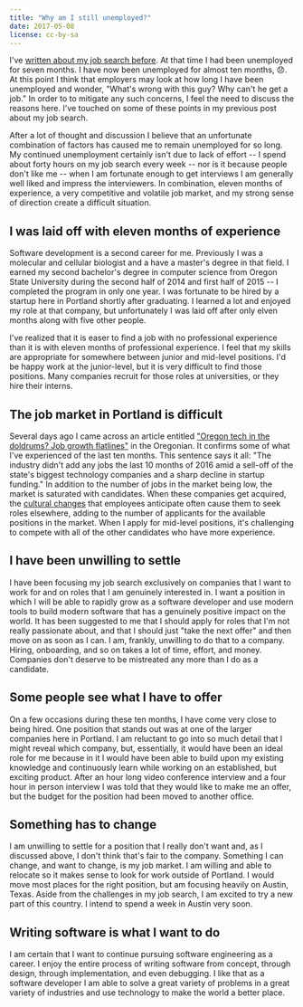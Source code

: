```yaml
---
title: "Why am I still unemployed?"
date: 2017-05-08
license: cc-by-sa
---
```


I've [written about my job search before](http://mikecamilleri.com/blog/on-my-job-search/). At that time I had been unemployed for seven months. I have now been unemployed for almost ten months, 😞. At this point I think that employers may look at how long I have been unemployed and wonder, "What's wrong with this guy? Why can't he get a job." In order to to mitigate any such concerns, I feel the need to discuss the reasons here. I've touched on some of these points in my previous post about my job search. 

After a lot of thought and discussion I believe that an unfortunate combination of factors has caused me to remain unemployed for so long. My continued unemployment certainly isn't due to lack of effort -- I spend about forty hours on my job search every week -- nor is it because people don't like me -- when I am fortunate enough to get interviews I am generally well liked and impress the interviewers. In combination, eleven months of experience, a very competitive and volatile job market, and my strong sense of direction create a difficult situation.

## I was laid off with eleven months of experience

Software development is a second career for me. Previously I was a molecular and cellular biologist and a have a master's degree in that field. I earned my second bachelor's degree in computer science from Oregon State University during the second half of 2014 and first half of 2015 -- I completed the program in only one year. I was fortunate to be hired by a startup here in Portland shortly after graduating. I learned a lot and enjoyed my role at that company, but unfortunately I was laid off after only elven months along with five other people. 

I've realized that it is easer to find a job with no professional experience than it is with eleven months of professional experience. I feel that my skills are appropriate for somewhere between junior and mid-level positions. I'd be happy work at the junior-level, but it is very difficult to find those positions. Many companies recruit for those roles at universities, or they hire their interns.

## The job market in Portland is difficult

Several days ago I came across an article entitled ["Oregon tech in the doldrums? Job growth flatlines"](http://www.oregonlive.com/silicon-forest/index.ssf/2017/05/oregon_tech_in_the_doldrums_jo.html) in the Oregonian. It confirms some of what I've experienced of the last ten months. This sentence says it all: "The industry didn't add any jobs the last 10 months of 2016 amid a sell-off of the state's biggest technology companies and a sharp decline in startup funding." In addition to the number of jobs in the market being low, the market is saturated with candidates. When these companies get acquired, the [cultural changes](http://www.oregonlive.com/silicon-forest/index.ssf/2017/05/jives_new_owner_says_it_will_m.html) that employees anticipate often cause them to seek roles elsewhere, adding to the number of applicants for the available positions in the market. When I apply for mid-level positions, it's challenging to compete with all of the other candidates who have more experience. 

## I have been unwilling to settle

I have been focusing my job search exclusively on companies that I want to work for and on roles that I am genuinely interested in. I want a position in which I will be able to rapidly grow as a software developer and use modern tools to build modern software that has a genuinely positive impact on the world. It has been suggested to me that I should apply for roles that I'm not really passionate about, and that I should just "take the next offer" and then move on as soon as I can. I am, frankly, unwilling to do that to a company. Hiring, onboarding, and so on takes a lot of time, effort, and money. Companies don't deserve to be mistreated any more than I do as a candidate.

## Some people see what I have to offer

On a few occasions during these ten months, I have come very close to being hired. One position that stands out was at one of the larger companies here in Portland. I am reluctant to go into so much detail that I might reveal which company, but, essentially, it would have been an ideal role for me because in it I would have been able to build upon my existing knowledge and continuously learn while working on an established, but exciting product. After an hour long video conference interview and a four hour in person interview I was told that they would like to make me an offer, but the budget for the position had been moved to another office.

## Something has to change

I am unwilling to settle for a position that I really don't want and, as I discussed above, I don't think that's fair to the company. Something I can change, and want to change, is my job market. I am willing and able to relocate so it makes sense to look for work outside of Portland. I would move most places for the right position, but am focusing heavily on Austin, Texas. Aside from the challenges in my job search, I am excited to try a new part of this country. I intend to spend a week in Austin very soon. 

## Writing software is what I want to do

I am certain that I want to continue pursuing software engineering as a career. I enjoy the entire process of writing software from concept, through design, through implementation, and even debugging. I like that as a software developer I am able to solve a great variety of problems in a great variety of industries and use technology to make the world a better place.

